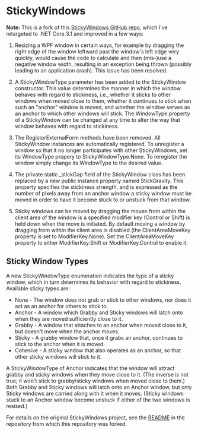 
# StickyWindows

**Note:** This is a fork of this [StickyWindows GitHub repo](https://github.com/thoemmi/StickyWindows), which I've
retargeted to .NET Core 3.1 and improved in a few ways:

1. Resizing a WPF window in certain ways, for example by dragging the right edge of the window leftward past the
window's left edge very quickly, would cause the code to calculate and then (mis-)use a negative window width,
resulting in an exception being thrown (possibly leading to an application crash).  This issue has been resolved.

2. A StickyWindowType parameter has been added to the StickyWindow constructor.  This value determines the manner
in which the window behaves with regard to stickiness, i.e., whether it sticks to other windows when moved close
to them, whether it continues to stick when such an "anchor" window is moved, and whether the window serves as an
anchor to which other windows will stick.  The WindowType property of a StickyWindow can be changed at any time to
alter the way that window behaves with regard to stickiness.

3. The RegisterExternalForm methods have been removed.  All StickyWindow instances are automatically registered.
To unregister a window so that it no longer participates with other StickyWindows, set its WindowType propery to
StickyWindowType.None.  To reregister the window simply change its WindowType to the desired value.

4. The private static _stickGap field of the StickyWindow class has been replaced by a new public instance property
named StickGravity.  This property specifies the stickiness strength, and is expressed as the number of pixels away
from an anchor window a sticky window must be moved in order to have it become stuck to or unstuck from that window.

5. Sticky windows can be moved by dragging the mouse from within the client area of the window is a specified
modifier key (Control or Shift) is held down when the move is initiated.  By default moving a window by dragging
from within the client area is disabled (the ClientAreaMoveKey property is set to ModifierKey.None).  Set the
ClientAreaMoveKey property to either ModifierKey.Shift or ModifierKey.Control to enable it.

## Sticky Window Types

A new StickyWindowType enumeration indicates the type of a sticky window, which in turn determines its behavior with
regard to stickiness.  Available sticky types are:

* None - The window does not grab or stick to other windows, nor does it act as an anchor for others to stick to.
* Anchor - A window which Grabby and Sticky windows will latch onto when they are moved sufficiently close to it.
* Grabby - A window that attaches to an anchor when moved close to it, but doesn't move when the anchor moves.
* Sticky - A grabby window that, once it grabs an anchor, continues to stick to the anchor when it is moved.
* Cohesive - A sticky window that also operates as an anchor, so that other sticky windows will stick to it.

A StickyWindowType of Anchor indicates that the window will attract grabby and sticky windows when they move close
to it.  (The inverse is not true; it won't stick to grabby/sticky windows when moved close to them.)  Both Grabby
and Sticky windows will latch onto an Anchor window, but only Sticky windows are carried along with it when it moves.
(Sticky windows stuck to an Anchor window become unstuck if either of the two windows is resised.)

For details on the original StickyWindows project, see the
[README](https://github.com/thoemmi/StickyWindows/blob/develop/README.md)
in the repository from which this repository was forked.

